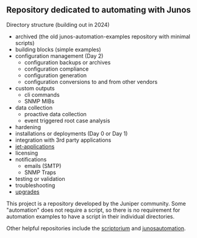 ## Repository dedicated to automating with Junos

Directory structure (building out in 2024)
- archived (the old junos-automation-examples repository with minimal scripts)
- building blocks (simple examples)
- configuration management (Day 2)
    - configuration backups or archives
    - configuration compliance
    - configuration generation
    - configuration conversions to and from other vendors
- custom outputs
    - cli commands
    - SNMP MIBs
- data collection
    - proactive data collection
    - event triggered root case analysis
- hardening
- installations or deployments (Day 0 or Day 1)
- integration with 3rd party applications
- [jet-applications](https://github.com/Juniper/jet-app-store)
- licensing
- notifications
    - emails (SMTP)
    - SNMP Traps
- testing or validation
- troubleshooting
- [upgrades](https://github.com/JNPRAutomate/junos-software-upgrades)

This project is a repository developed by the Juniper community. Some "automation" does not require a script, so there is no requirement for automation examples to have a script in their individual directories. 

Other helpful repositories include the [scriptorium](https://github.com/Juniper/junoscriptorium) and [junosautomation](https://github.com/Juniper/junosautomation). 

